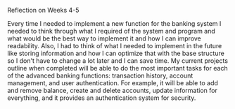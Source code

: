 Reflection on Weeks 4-5

Every time I needed to implement a new function for the banking system I needed to think through what I required of the system and program and what would be the best way to implement it and how I can improve readability. 
Also, I had to think of what I needed to implement in the future like storing information and how I can optimize that with the base structure so I don't have to change a lot later and I can save time.
My current projects outline when completed will be able to do the most important tasks for each of the advanced banking functions: transaction history, account management, and user authentication.
For example, it will be able to add and remove balance, create and delete accounts, update information for everything, and it provides an authentication system for security.
